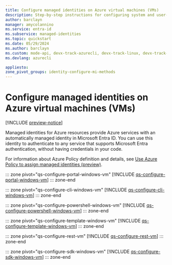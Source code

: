 ```yaml
---
title: Configure managed identities on Azure virtual machines (VMs)
description: Step-by-step instructions for configuring system and user-assigned managed identities on an Azure VMs.
author: barclayn
manager: amycolannino
ms.service: entra-id
ms.subservice: managed-identities
ms.topic: quickstart
ms.date: 05/29/2024
ms.author: barclayn
ms.custom: mode-api, devx-track-azurecli, devx-track-linux, devx-track-arm-template, devx-track-azurepowershell
ms.devlang: azurecli

appliesto:
zone_pivot_groups: identity-configure-mi-methods
---
```


# Configure managed identities on Azure virtual machines (VMs)

[!INCLUDE [preview-notice](~/includes/entra-msi-preview-notice.md)]

Managed identities for Azure resources provide Azure services with an automatically managed identity in Microsoft Entra ID. You can use this identity to authenticate to any service that supports Microsoft Entra authentication, without having credentials in your code. 

For information about Azure Policy definition and details, see [Use Azure Policy to assign managed identities (preview)](https://portal.azure.com/#blade/Microsoft_Azure_Policy/PolicyDetailBlade/definitionId/%2Fproviders%2FMicrosoft.Authorization%2FpolicyDefinitions%2Fd367bd60-64ca-4364-98ea-276775bddd94).


::: zone pivot="qs-configure-portal-windows-vm"
[!INCLUDE [qs-configure-portal-windows-vm](includes/qs-configure-portal-windows-vm.md)]
::: zone-end

::: zone pivot="qs-configure-cli-windows-vm"
[!INCLUDE [qs-configure-cli-windows-vm](includes/qs-configure-cli-windows-vm.md)]
::: zone-end

::: zone pivot="qs-configure-powershell-windows-vm"
[!INCLUDE [qs-configure-powershell-windows-vm](includes/qs-configure-powershell-windows-vm.md)]
::: zone-end

::: zone pivot="qs-configure-template-windows-vm"
[!INCLUDE [qs-configure-template-windows-vm](includes/qs-configure-template-windows-vm.md)]
::: zone-end

::: zone pivot="qs-configure-rest-vm"
[!INCLUDE [qs-configure-rest-vm](includes/qs-configure-rest-vm.md)]
::: zone-end

::: zone pivot="qs-configure-sdk-windows-vm"
[!INCLUDE [qs-configure-sdk-windows-vm](includes/qs-configure-sdk-windows-vm.md)]
::: zone-end
